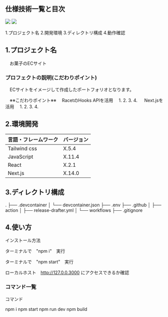 ## 仕様技術一覧と目次

<img src="https://img.shields.io/badge/-JavaScript-{#F7DF1E}.svg?logo=next.js&style={https://camo.qiitausercontent.com/a0136d9306acf9f316956fa391f9aa514b14727a/68747470733a2f2f696d672e736869656c64732e696f2f62616467652f2d4a6176615363726970742d3030303030302e7376673f7374796c653d666f722d7468652d6261646765266c6f676f3d4a617661536372697074266c6f676f436f6c6f723d463744463145}&logoColor={#F7DF1E}">

<img src="https://img.shields.io/badge/-React-{#61DAFB}.svg?logo=next.js&style={https://camo.qiitausercontent.com/a0136d9306acf9f316956fa391f9aa514b14727a/68747470733a2f2f696d672e736869656c64732e696f2f62616467652f2d4a6176615363726970742d3030303030302e7376673f7374796c653d666f722d7468652d6261646765266c6f676f3d4a617661536372697074266c6f676f436f6c6f723d463744463145}&logoColor={#61DAFB}">

1.プロジェクト名
2.開発環境
3.ディレクトリ構成
4.動作確認

## 1.プロジェクト名

　お菓子のECサイト

### プロフェクトの説明(こだわりポイント)

　ECサイトをイメージして作成したポートフォリオとなります。

　※※こだわりポイント※※
　RacetのHooks APIを活用
　1.
  2.
  3.
  4.
　
  Next.jsを活用
　1.
  2.
  3.
  4.

## 2.環境開発

<!-- 言語、フレームワーク、ミドルウェア、インフラの一覧とバージョンを記載 -->

| 言語・フレームワーク  | バージョン |
| --------------------- | ---------- |
| Tailwind css          | X.5.4      |
| JavaScript            | X.11.4     |
| React                 | X.2.1      |
| Next.js               | X.14.0     |

## 3.ディレクトリ構成
.
├── .devcontainer
│   └── devcontainer.json
├── .env
├── .github
│   ├── action
│   ├── release-drafter.yml
│   └── workflows
├── .gitignore

## 4.使い方

インストール方法

ターミナルで　"npm i"　実行

ターミナルで　"npm start"　実行

ローカルホスト　http://127.0.0.3000 にアクセスできるか確認

### コマンド一覧

コマンド

npm i
npm start
npm run dev
npm build
